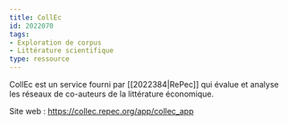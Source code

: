 ```yaml
---
title: CollEc
id: 2022070
tags:
- Exploration de corpus
- Littérature scientifique
type: ressource
---
```


CollEc est un service fourni par [[2022384|RePec]] qui évalue et analyse les réseaux de co-auteurs de la littérature économique.

Site web : <https://collec.repec.org/app/collec_app>

